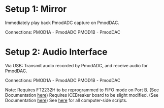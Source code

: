 # Setup 1: Mirror
Immediately play back PmodADC capture on PmodDAC.

Connections:
PMOD1A - PmodADC
PMOD1B - PmodDAC

# Setup 2: Audio Interface
Via USB: Transmit audio recorded by PmodADC, and receive audio for PmodDAC. 

Connections:
PMOD1A - PmodADC
PMOD1B - PmodDAC

Note:
Requires FT2232H to be reprogrammed to FIFO mode on Port B. (See Documentation [here](../Doc/FT2232H_Setup.md))
Requires iCEBreaker board to be slight modified. (See Documentation [here](../Doc/iCEBreakerMod.md))
See [here](../Scripts) for all computer-side scripts.
